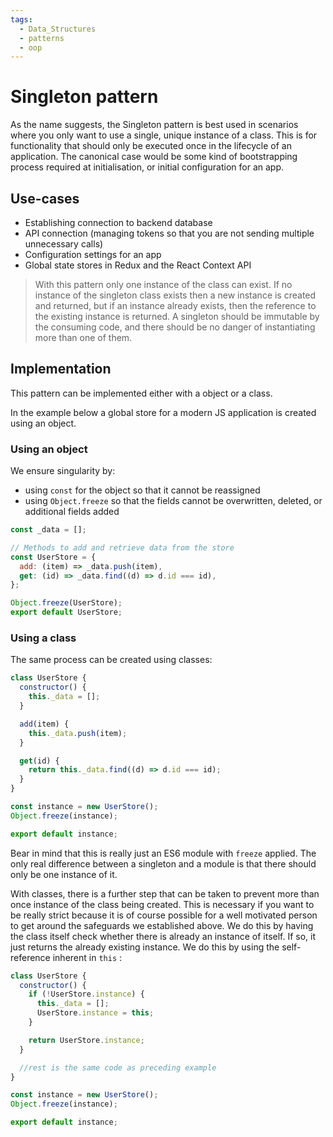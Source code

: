```yaml
---
tags:
  - Data_Structures
  - patterns
  - oop
---
```


# Singleton pattern

As the name suggests, the Singleton pattern is best used in scenarios where you only want to use a single, unique instance of a class. This is for functionality that should only be executed once in the lifecycle of an application. The canonical case would be some kind of bootstrapping process required at initialisation, or initial configuration for an app.

## Use-cases

- Establishing connection to backend database
- API connection (managing tokens so that you are not sending multiple unnecessary calls)
- Configuration settings for an app
- Global state stores in Redux and the React Context API

> With this pattern only one instance of the class can exist. If no instance of the singleton class exists then a new instance is created and returned, but if an instance already exists, then the reference to the existing instance is returned. A singleton should be immutable by the consuming code, and there should be no danger of instantiating more than one of them.

## Implementation

This pattern can be implemented either with a object or a class.

In the example below a global store for a modern JS application is created using an object.

### Using an object

We ensure singularity by:

- using `const` for the object so that it cannot be reassigned
- using `Object.freeze` so that the fields cannot be overwritten, deleted, or additional fields added

```js
const _data = [];

// Methods to add and retrieve data from the store
const UserStore = {
  add: (item) => _data.push(item),
  get: (id) => _data.find((d) => d.id === id),
};

Object.freeze(UserStore);
export default UserStore;
```

### Using a class

The same process can be created using classes:

```js
class UserStore {
  constructor() {
    this._data = [];
  }

  add(item) {
    this._data.push(item);
  }

  get(id) {
    return this._data.find((d) => d.id === id);
  }
}

const instance = new UserStore();
Object.freeze(instance);

export default instance;
```

Bear in mind that this is really just an ES6 module with `freeze` applied. The only real difference between a singleton and a module is that there should only be one instance of it.

With classes, there is a further step that can be taken to prevent more than once instance of the class being created. This is necessary if you want to be really strict because it is of course possible for a well motivated person to get around the safeguards we established above. We do this by having the class itself check whether there is already an instance of itself. If so, it just returns the already existing instance. We do this by using the self-reference inherent in `this` :

```jsx
class UserStore {
  constructor() {
    if (!UserStore.instance) {
      this._data = [];
      UserStore.instance = this;
    }

    return UserStore.instance;
  }

  //rest is the same code as preceding example
}

const instance = new UserStore();
Object.freeze(instance);

export default instance;
```

